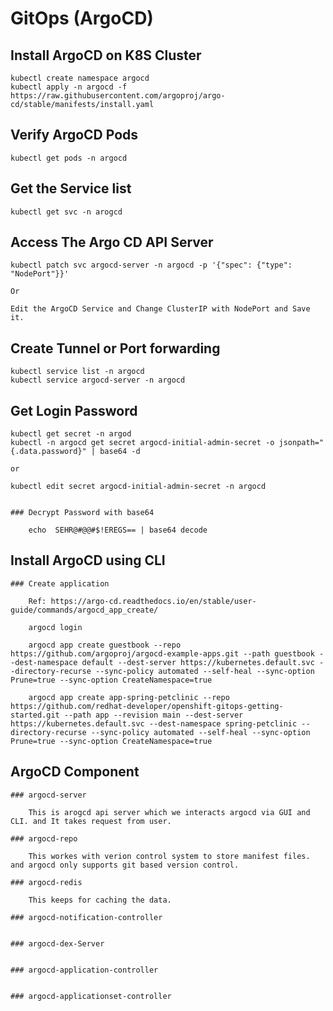 # GitOps (ArgoCD)

## Install ArgoCD on K8S Cluster

	kubectl create namespace argocd
	kubectl apply -n argocd -f https://raw.githubusercontent.com/argoproj/argo-cd/stable/manifests/install.yaml

## Verify ArgoCD Pods

	kubectl get pods -n argocd 

## Get the Service list

	kubectl get svc -n arogcd

	
## Access The Argo CD API Server

	kubectl patch svc argocd-server -n argocd -p '{"spec": {"type": "NodePort"}}'
	
	Or 
	
	Edit the ArgoCD Service and Change ClusterIP with NodePort and Save it.

## Create Tunnel or Port forwarding

	kubectl service list -n argocd 
	kubectl service argocd-server -n argocd 
		
	
## Get Login Password

	kubectl get secret -n argod
	kubectl -n argocd get secret argocd-initial-admin-secret -o jsonpath="{.data.password}" | base64 -d 
	
	or 
	
	kubectl edit secret argocd-initial-admin-secret -n argocd
	
	
	### Decrypt Password with base64
	
		echo  SEHR@#@@#$!EREGS== | base64 decode



## Install ArgoCD using CLI
	
	### Create application 
		
		Ref: https://argo-cd.readthedocs.io/en/stable/user-guide/commands/argocd_app_create/
		
		argocd login 

		argocd app create guestbook --repo https://github.com/argoproj/argocd-example-apps.git --path guestbook --dest-namespace default --dest-server https://kubernetes.default.svc --directory-recurse --sync-policy automated --self-heal --sync-option Prune=true --sync-option CreateNamespace=true
		
		argocd app create app-spring-petclinic --repo https://github.com/redhat-developer/openshift-gitops-getting-started.git --path app --revision main --dest-server https://kubernetes.default.svc --dest-namespace spring-petclinic --directory-recurse --sync-policy automated --self-heal --sync-option Prune=true --sync-option CreateNamespace=true
		
		
## ArgoCD Component

	### argocd-server
		
		This is arogcd api server which we interacts argocd via GUI and CLI. and It takes request from user.
	
	### argocd-repo
	
		This workes with verion control system to store manifest files. and argocd only supports git based version control.
	
	### argocd-redis
	
		This keeps for caching the data.
	
	### argocd-notification-controller
	
	
	### argocd-dex-Server
	
	
	### argocd-application-controller
	
	
	### argocd-applicationset-controller